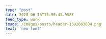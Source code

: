 ```yaml
---
type: "post"
date: 2020-06-13T15:56:43.958Z
feed_type: work
image: /images/posts/header-1592063804.png
text: 'new font'
---
```

